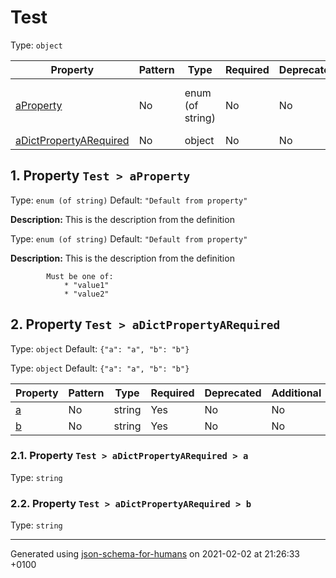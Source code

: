

# Test

Type: `object`

| Property | Pattern | Type | Required | Deprecated | Additional | Description |
| -------- | ------- | ---- | -------- | ---------- | ---------- | ----------- |
| [aProperty](#aProperty)|No|enum (of string)|No|No| No|This is the description from the definition|
| [aDictPropertyARequired](#aDictPropertyARequired)|No|object|No|No| No|-|

##  <a name="aProperty"></a>1.  Property `Test > aProperty`

Type: `enum (of string)`
         Default: `"Default from property"`

**Description:** This is the description from the definition

Type: `enum (of string)`
         Default: `"Default from property"`

**Description:** This is the description from the definition

            Must be one of:
                * "value1"
                * "value2"

##  <a name="aDictPropertyARequired"></a>2.  Property `Test > aDictPropertyARequired`

Type: `object`
         Default: `{"a": "a", "b": "b"}`

Type: `object`
         Default: `{"a": "a", "b": "b"}`

| Property | Pattern | Type | Required | Deprecated | Additional | Description |
| -------- | ------- | ---- | -------- | ---------- | ---------- | ----------- |
| [a](#aDictPropertyARequired_a)|No|string|Yes|No| No|-|
| [b](#aDictPropertyARequired_b)|No|string|Yes|No| No|-|

###  <a name="aDictPropertyARequired_a"></a>2.1.  Property `Test > aDictPropertyARequired > a`

Type: `string`

###  <a name="aDictPropertyARequired_b"></a>2.2.  Property `Test > aDictPropertyARequired > b`

Type: `string`

----------------------------------------------------------------------------------------------------------------------------
Generated using [json-schema-for-humans](https://github.com/coveooss/json-schema-for-humans) on 2021-02-02 at 21:26:33 +0100